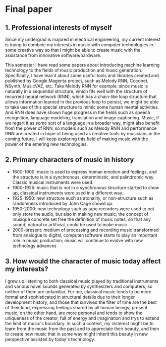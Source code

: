 # Final paper

## 1. Professional interests of myself

Since my undergrad is majored in electrical engineering, my current interest is trying to combine my interests in music with computer technologies in some creative way so that I might be able to create music with the assistance from innovative software/hardware. 

This semester I have read some papers about introducing machine learning technology to the fields of music production and music generation. Specifically, I have learnt about some useful tools and libraries created and published by Google Magenta project, such as Melody RNN, Coconet, NSynth, MusicVAE, etc. Take Melody RNN for example: since music is naturally in a sequential structure, which fits well with the structure of recurrent neural network (RNN), which has a chain-like loop structure that allows information learned in the previous loop to persist, we might be able to take use of this special structure to mimic some human mental activities. And RNN does have shown huge progress in the fields such as speech recognition, language modeling, translation and image captioning. Music, if we regart it as some sort of a language in a broader way, might also benefit from the power of RNN, so models such as Melody RNN and performance RNN are created in hope of being used as creative tools by musicians in the coming future. I will keep exploring this field of making music with the power of the emering new technologies.

## 2. Primary characters of music in history

- 1600-1900: music is used to express human emotion and feelings, and the structure is in a synchronous, deterministic, and palindromic way. Classic musical instruments were used.
- 1900-1925: music that is not in a synchronous structure started to show up, classical instruments were used in a different way.
- 1925-1950: new structure such as atonality, or non-structure such as randomness introduced by John Cage showd up. 
- 1950-2000: new technology such as tape recorders were used to not only store the audio, but also in making new music; the concept of musique concrète set free the definition of music notes, so that any sound, natural or artificial, could be used to make music
- 2000-present: medium of processing and recording music transformed from analogue to digital, computer/software starts to play an important role in music production; music will continue to evolve with new technology advances

## 3. How would the character of music today affect my interests?

I grew up listening to both classical music played by traditional instruments and various novel sounds generated by synthesizers and computers, so neither of them are unfamiliar. For me, classical music tends to be more formal and sophisticated in structural details due to their longer development history, and those that survived the filter of time are the best of their kind, expressing feelings shared by all human beings; present music, on the other hand, are more personal and tends to show the uniqueness of the creator, full of energy and imagination and trys to extend the limit of music's boundary. In such a context, my insterest might be to learn from the music from the past and to appreciate their beauty, and then to create new music that in some way might inherit this beauty in new perspective assisted by today's technology.